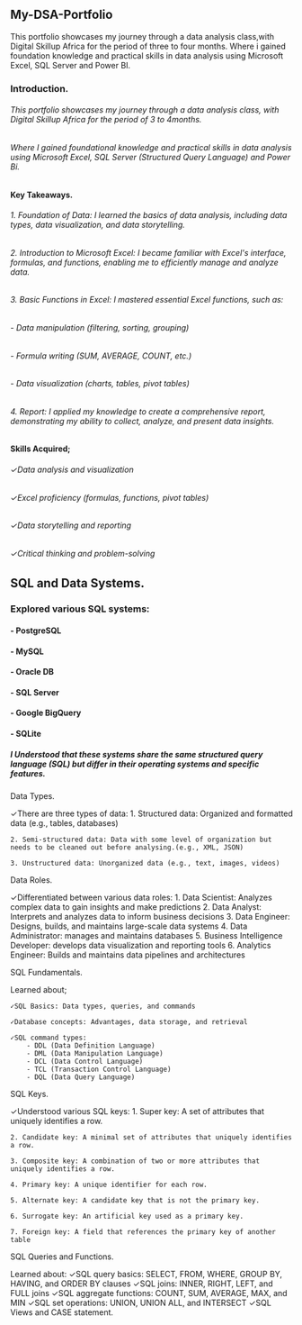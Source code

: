 ##   My-DSA-Portfolio
This portfolio showcases my journey through a data analysis class,with Digital Skillup Africa for the period of three to four months. Where i gained foundation knowledge and practical skills in data analysis using Microsoft Excel, SQL Server and Power BI.

###  Introduction.
###### This portfolio showcases my journey through a data analysis class, with Digital Skillup Africa for the period of 3 to 4months.
###### Where I gained foundational knowledge and practical skills in data analysis using Microsoft Excel, SQL Server (Structured Query Language) and Power Bi.

####  Key Takeaways.

###### 1. Foundation of Data: I learned the basics of data analysis, including data types, data visualization, and data storytelling.
###### 2. Introduction to Microsoft Excel: I became familiar with Excel's interface, formulas, and functions, enabling me to efficiently manage and analyze data.
###### 3. Basic Functions in Excel: I mastered essential Excel functions, such as:
######      -  Data manipulation (filtering, sorting, grouping)
######      -  Formula writing (SUM, AVERAGE, COUNT, etc.)
######      -  Data visualization (charts, tables, pivot tables)
###### 4. Report: I applied my knowledge to create a comprehensive report, demonstrating my ability to collect, analyze, and present data insights.

####  Skills Acquired;

######  ✓Data analysis and visualization
######  ✓Excel proficiency (formulas, functions, pivot tables)
######  ✓Data storytelling and reporting
######  ✓Critical thinking and problem-solving


##   SQL and Data Systems.

###  Explored various SQL systems:
####    - PostgreSQL
####    - MySQL
####    - Oracle DB
####    - SQL Server
####    - Google BigQuery
####    - SQLite
##### I Understood that these systems share the same structured query language (SQL) but differ in their operating systems and specific features.


Data Types.

✓There are three types of data:
    1. Structured data: Organized and formatted data (e.g., tables, databases)

    2. Semi-structured data: Data with some level of organization but needs to be cleaned out before analysing.(e.g., XML, JSON)

    3. Unstructured data: Unorganized data (e.g., text, images, videos)

Data Roles.

✓Differentiated between various data roles:
    1. Data Scientist: Analyzes complex data to gain insights and make predictions
    2. Data Analyst: Interprets and analyzes data to inform business decisions
    3. Data Engineer: Designs, builds, and maintains large-scale data systems
    4. Data Administrator: manages and maintains databases
    5. Business Intelligence Developer: develops data visualization and reporting tools
    6. Analytics Engineer: Builds and maintains data pipelines and architectures

SQL Fundamentals.

Learned about;

    ✓SQL Basics: Data types, queries, and commands

    ✓Database concepts: Advantages, data storage, and retrieval

    ✓SQL command types:
        - DDL (Data Definition Language)
        - DML (Data Manipulation Language)
        - DCL (Data Control Language)
        - TCL (Transaction Control Language)
        - DQL (Data Query Language)

 SQL Keys.

✓Understood various SQL keys:
    1. Super key: A set of attributes that uniquely identifies a row.

    2. Candidate key: A minimal set of attributes that uniquely identifies a row.

    3. Composite key: A combination of two or more attributes that uniquely identifies a row.

    4. Primary key: A unique identifier for each row.

    5. Alternate key: A candidate key that is not the primary key.

    6. Surrogate key: An artificial key used as a primary key.

    7. Foreign key: A field that references the primary key of another table

SQL Queries and Functions.

Learned about:
    ✓SQL query basics: SELECT, FROM, WHERE, GROUP BY, HAVING, and ORDER BY clauses
    ✓SQL joins: INNER, RIGHT, LEFT, and FULL joins
    ✓SQL aggregate functions: COUNT, SUM, AVERAGE, MAX, and MIN
    ✓SQL set operations: UNION, UNION ALL, and INTERSECT
    ✓SQL Views and CASE statement.

